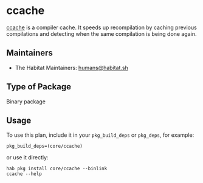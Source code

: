 # ccache

[ccache][1] is a compiler cache. It speeds up recompilation by caching previous compilations and detecting when the same compilation is being done again.

## Maintainers

* The Habitat Maintainers: <humans@habitat.sh>

## Type of Package

Binary package

## Usage

To use this plan, include it in your `pkg_build_deps` or `pkg_deps`, for example:

```
pkg_build_deps=(core/ccache)
```

or use it directly:

```
hab pkg install core/ccache --binlink
ccache --help
```

[1]: https://ccache.samba.org/
